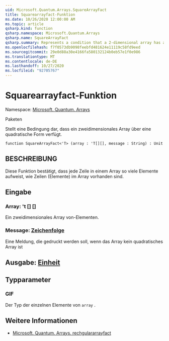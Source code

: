 ```yaml
---
uid: Microsoft.Quantum.Arrays.SquareArrayFact
title: Squarearrayfact-Funktion
ms.date: 10/26/2020 12:00:00 AM
ms.topic: article
qsharp.kind: function
qsharp.namespace: Microsoft.Quantum.Arrays
qsharp.name: SquareArrayFact
qsharp.summary: Represents a condition that a 2-dimensional array has a square shape
ms.openlocfilehash: f7f0573db9098feebfd481624e11119c58fd9eed
ms.sourcegitcommit: 29e0d88a30e4166fa580132124b0eb57e1f0e986
ms.translationtype: MT
ms.contentlocale: de-DE
ms.lasthandoff: 10/27/2020
ms.locfileid: "92705767"
---
```

# <a name="squarearrayfact-function"></a>Squarearrayfact-Funktion

Namespace: [Microsoft. Quantum. Arrays](xref:Microsoft.Quantum.Arrays)

Paketen [](https://nuget.org/packages/)


Stellt eine Bedingung dar, dass ein zweidimensionales Array über eine quadratische Form verfügt.

```qsharp
function SquareArrayFact<'T> (array : 'T[][], message : String) : Unit
```


## <a name="description"></a>BESCHREIBUNG

Diese Funktion bestätigt, dass jede Zeile in einem Array so viele Elemente aufweist, wie Zeilen (Elemente) im Array vorhanden sind.

## <a name="input"></a>Eingabe

### <a name="array--t"></a>Array: 't [] []

Ein zweidimensionales Array von-Elementen.


### <a name="message--string"></a>Message: [Zeichenfolge](xref:microsoft.quantum.lang-ref.string)

Eine Meldung, die gedruckt werden soll, wenn das Array kein quadratisches Array ist



## <a name="output--unit"></a>Ausgabe: [Einheit](xref:microsoft.quantum.lang-ref.unit)



## <a name="type-parameters"></a>Typparameter

### <a name="t"></a>GIF

Der Typ der einzelnen Elemente von `array` .

## <a name="see-also"></a>Weitere Informationen

- [Microsoft. Quantum. Arrays. rechgulararrayfact](xref:Microsoft.Quantum.Arrays.RectangularArrayFact)